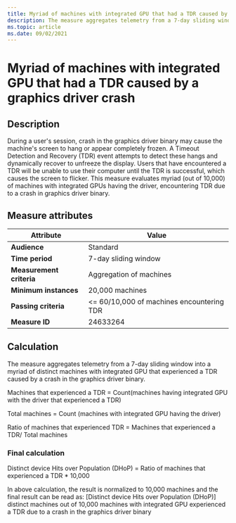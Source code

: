 ```yaml
---
title: Myriad of machines with integrated GPU that had a TDR caused by a graphics driver crash
description: The measure aggregates telemetry from a 7-day sliding window into a myriad of machines with integrated GPU that had a TDR caused by a crash in the graphics driver 
ms.topic: article
ms.date: 09/02/2021
---
```


# Myriad of machines with integrated GPU that had a TDR caused by a graphics driver crash

## Description

During a user's session, crash in the graphics driver binary may cause the machine's screen to hang or appear completely frozen. A Timeout Detection and Recovery (TDR) event attempts to detect these hangs and dynamically recover to unfreeze the display. Users that have encountered a TDR will be unable to use their computer until the TDR is successful, which causes the screen to flicker. This measure evaluates myriad (out of 10,000) of machines with integrated GPUs having the driver, encountering TDR due to a crash in graphics driver binary.

## Measure attributes

|Attribute|Value|
|----|----|
|**Audience**|Standard|
|**Time period**|7-day sliding window|
|**Measurement criteria**|Aggregation of machines|
|**Minimum instances**|20,000 machines|
|**Passing criteria**|<= 60/10,000 of machines encountering TDR|
|**Measure ID**|24633264|

## Calculation

The measure aggregates telemetry from a 7-day sliding window into a myriad of distinct machines with integrated GPU that experienced a TDR caused by a crash in the graphics driver binary.

Machines that experienced a TDR = Count(machines having integrated GPU with the driver that experienced a TDR)

Total machines = Count (machines with integrated GPU having the driver)

Ratio of machines that experienced TDR = Machines that experienced a TDR/ Total machines

### Final calculation

Distinct device Hits over Population (DHoP) = Ratio of machines that experienced a TDR * 10,000

In above calculation, the result is normalized to 10,000 machines and the final result can be read as:
[Distinct device Hits over Population (DHoP)] distinct machines out of 10,000 machines with integrated GPU experienced a TDR due to a crash in the graphics driver binary

